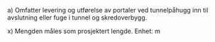 a) Omfatter levering og utførelse av portaler ved tunnelpåhugg inn til avslutning eller fuge i tunnel og skredoverbygg.

x) Mengden måles som prosjektert lengde. Enhet: m

